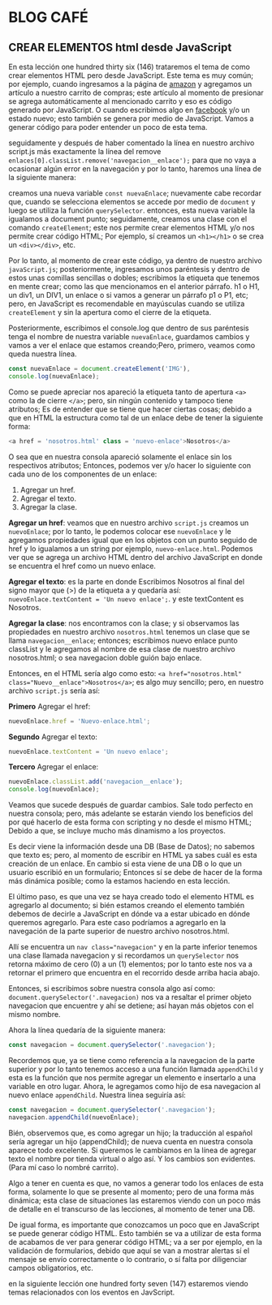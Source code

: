 <!-- In that lesson one hundred forty six (146) trataremos el tema de createElement -->

# BLOG CAFÉ

## CREAR ELEMENTOS html desde JavaScript

En esta lección one hundred thirty six (146) trataremos el tema de como crear elementos HTML pero desde JavaScript. Este tema es muy común; por ejemplo, cuando ingresamos a la página de [amazon](https://www.amazon.es/) y agregamos un artículo a nuestro carrito de compras; este artículo al momento de presionar se agrega automáticamente al mencionado carrito y eso es código generado por JavaScript. O cuando escribimos algo en [facebook](https://www.facebook.com/?locale=es_LA) y/o un estado nuevo; esto también se genera por medio de JavaScript. Vamos a generar código para poder entender un poco de esta tema.

seguidamente y después de haber comentado la línea en nuestro archivo script.js más exactamente la línea del remove `enlaces[0].classList.remove('navegacion__enlace');` para que no vaya a ocasionar algún error en la navegación y por lo tanto, haremos una línea de la siguiente manera:

creamos una nueva variable  `const nuevaEnlace`; nuevamente cabe recordar que, cuando se selecciona elementos se accede por medio de `document` y luego se utiliza la función ``querySelector``. entonces, esta nueva variable la igualamos a document punto; seguidamente, creamos una clase con el comando `createElement`; este nos permite crear elementos HTML y/o nos permite crear código HTML; Por ejemplo, sí creamos un `<h1></h1>` o se crea un `<div></div>`, etc.

Por lo tanto, al momento de crear este código, ya dentro de nuestro archivo `javaScript.js`; posteriormente, ingresamos unos paréntesis y dentro de estos unas comillas sencillas o dobles; escribimos la etiqueta que tenemos en mente crear; como las que mencionamos en el anterior párrafo. h1 o H1, un div1, un DIV1, un enlace o si vamos a generar un párrafo p1 o P1, etc; pero, en JavaScript es recomendable en mayúsculas cuando se utiliza `createElement` y sin la apertura como el cierre de la etiqueta.

Posteriormente, escribimos el console.log que dentro de sus paréntesis tenga el nombre de nuestra variable `nuevaEnlace`, guardamos cambios y vamos a ver el enlace que estamos creando;Pero, primero, veamos como queda nuestra línea.

```JavaScript
const nuevaEnlace = document.createElement('IMG'),
console.log(nuevaEnlace);
```

Como se puede apreciar nos apareció la etiqueta tanto de apertura `<a>` como la de cierre `</a>`; pero, sin ningún contenido y tampoco tiene atributos; Es de entender que se tiene que hacer ciertas cosas; debido a que en HTML la estructura como tal de un enlace debe de tener la siguiente forma:

```JavaScript
<a href = 'nosotros.html' class = 'nuevo-enlace'>Nosotros</a>
```

O sea que en nuestra consola apareció solamente el enlace sin los respectivos atributos; Entonces, podemos ver y/o hacer lo siguiente con cada uno de los componentes de un enlace:

1. Agregar un href.
2. Agregar el texto.
3. Agregar la clase.

**Agregar un href**: veamos que en nuestro archivo `script.js` creamos un `nuevoEnlace`; por lo tanto, le podemos colocar ese `nuevoEnlace` y le agregamos propiedades igual que en los objetos con un punto seguido de href y lo igualamos a un string por ejemplo, `nuevo-enlace.html`. Podemos ver que se agrega un archivo HTML dentro del archivo JavaScript en donde se encuentra el href como un nuevo enlace.

**Agregar el texto**: es la parte en donde Escribimos Nosotros al final del signo mayor que (>) de la etiqueta a y quedaría así: `nuevoEnlace.textContent = 'Un nuevo enlace';`. y este textContent es Nosotros.

**Agregar la clase**: nos encontramos con la clase; y si observamos las propiedades en nuestro archivo `nosotros.html` tenemos un clase que se llama `navegacion__enlace`; entonces; escribimos nuevo enlace punto classList y le agregamos al nombre de esa clase de nuestro archivo nosotros.html; o sea navegacion doble guión bajo enlace.

Entonces, en el HTML sería algo como esto: `<a href="nosotros.html" class="Nuevo__enlace">Nosotros</a>`; es algo muy sencillo; pero, en nuestro archivo `script.js` sería así:

**Primero** Agregar el href:

```JavaScript
nuevoEnlace.href = 'Nuevo-enlace.html';
```

**Segundo** Agregar el texto:

```JavaScript
nuevoEnlace.textContent = 'Un nuevo enlace';
```

**Tercero** Agregar el enlace:

```JavaScript
nuevoEnlace.classList.add('navegacion__enlace');
console.log(nuevoEnlace);
```

Veamos que sucede después de guardar cambios. Sale todo perfecto en nuestra consola; pero, más adelante se estarán  viendo los beneficios del por qué hacerlo de esta forma con scripting y no desde el mismo HTML; Debido a que, se incluye mucho más dinamismo a los proyectos.

Es decir viene la información desde una DB (Base de Datos); no sabemos que texto es; pero, al momento de escribir en HTML ya sabes cuál es esta creación de un enlace. En cambio si esta viene de una DB o lo que un usuario escribió en un formulario; Entonces sí se debe de hacer de la forma más dinámica posible; como la estamos haciendo en esta lección.

El último paso, es que una vez se haya creado todo el elemento HTML es agregarlo al documento; si bién estamos creando el elemento también debemos de decirle a JavaScript en dónde va a estar ubicado en dónde queremos agregarlo. Para este caso podríamos a agregarlo en la navegación de la parte superior de nuestro archivo nosotros.html.

Allí se encuentra un `nav class="navegacion"` y en la parte inferior tenemos una clase llamada navegacion y si recordamos un `querySelector` nos retorna máximo de cero (0) a un (1) elementos; por lo tanto este nos va a retornar el primero que encuentra en el recorrido desde arriba hacia abajo.

Entonces, si escribimos sobre nuestra consola algo así como: `document.querySelector('.navegacion)` nos va a resaltar el primer objeto navegacion que encuentre y ahí se detiene; así hayan más objetos con el mismo nombre.

Ahora la línea quedaría de la siguiente manera:

```JavaScript
const navegacion = document.querySelector('.navegacion');
```

Recordemos que, ya se tiene como referencia a la navegacion de la parte superior y por lo tanto tenemos acceso a una función llamada `appendChild` y esta es la función que nos permite agregar un elemento e insertarlo a una variable en otro lugar. Ahora, le agregamos como hijo de esa navegacion al nuevo enlace `appendChild`. Nuestra línea seguiría así:

```JavaScript
const navegacion = document.querySelector('.navegacion');
navegacion.appendChild(nuevoEnlace);
```

Bién, observemos que, es como agregar un hijo; la traducción al español sería agregar un hijo (appendChild); de nueva cuenta en nuestra consola aparece todo excelente. Si queremos le cambiamos en la línea de agregar texto el nombre por tienda virtual o algo así. Y los cambios son evidentes. (Para mí caso lo nombré carrito).

Algo a tener en cuenta es que, no vamos a generar todo los enlaces de esta forma, solamente lo que se presente al momento; pero de una forma más dinámica; esta clase de situaciones las estaremos viendo con un poco más de detalle en el transcurso de las lecciones, al momento de tener una DB.

De igual forma, es importante que conozcamos un poco que en JavaScript se puede generar código HTML. Esto también se va a utilizar de esta forma de acabamos de ver para generar código HTML; va a ser por ejemplo, en la validación de formularios, debido que aquí se van a mostrar alertas sí el mensaje se envío correctamente o lo contrario, o sí falta por diligenciar campos obligatorios, etc.

en la siguiente lección one hundred forty seven (147) estaremos viendo temas relacionados con los eventos en JavScript.

